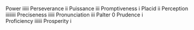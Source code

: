 
Power iiiii
Perseverance ii 
Puissance iii 
Promptiveness i 
Placid ii 
Perception iiiiiiii 
Preciseness iiiii 
Pronunciation iii 
Palter 0 
Prudence i  
Proficiency iiiiii 
Prosperity i